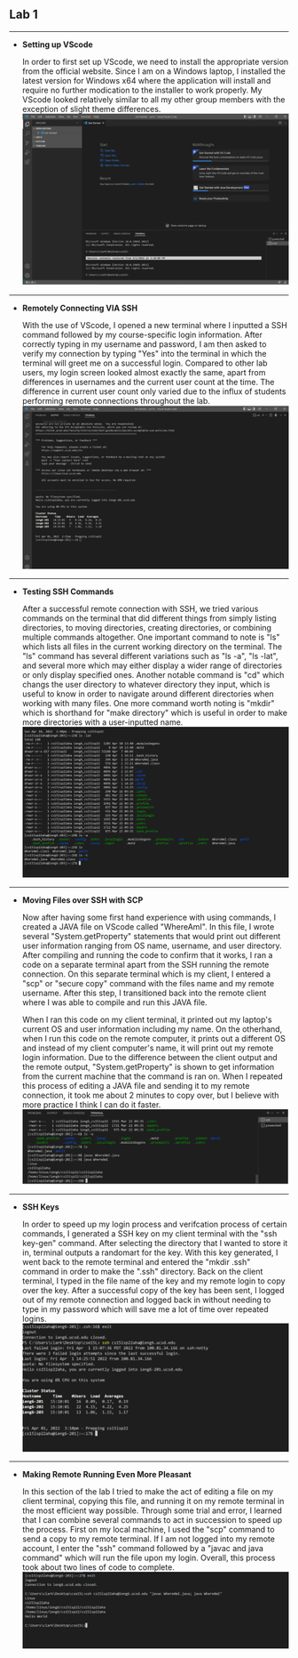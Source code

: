 ## Lab 1
---
 - **Setting up VScode**

    In order to first set up VScode, we need to install the appropriate version from the official website. Since I am on a Windows laptop, I installed the latest version for Windows x64 where the application will install and require no further modication to the installer to work properly. My VScode looked relatively similar to all my other group members with the exception of slight theme differences.
![VSCODE](vscode_screenshot.PNG)

---
- **Remotely Connecting VIA SSH**

    With the use of VScode, I opened a new terminal where I inputted a SSH command followed by my course-specific login information. After correctly typing in my username and password, I am then asked to verify my connection by typing "Yes" into the terminal in which the terminal will greet me on a successful login. Compared to other lab users, my login screen looked almost exactly the same, apart from differences in usernames and the current user count at the time. The difference in current user count only varied due to the influx of students performing remote connections throughout the lab.
![RemoteConnection](remote_connection.PNG)

---
- **Testing SSH Commands**

    After a successful remote connection with SSH, we tried various commands on the terminal that did different things from simply listing directories, to moving directories, creating directories, or combining multiple commands altogether. One important command to note is "ls" which lists all files in the current working directory on the terminal. The "ls" command has several different variations such as "ls -a", "ls -lat", and several more which may either display a wider range of directories or only display specified ones. Another notable command is "cd" which changs the user directory to whatever directory they input, which is useful to know in order to navigate around different directories when working with many files. One more command worth noting is "mkdir" which is shorthand for "make directory" which is useful in order to make more directories with a user-inputted name.
![CommandExamples](command_example.PNG)

---
- **Moving Files over SSH with SCP**

    Now after having some first hand experience with using commands, I created a JAVA file on VScode called "WhereAmI". In this file, I wrote several "System.getProperty" statements that would print out different user information ranging from OS name, username, and user directory. After compiling and running the code to confirm that it works, I ran a code on a separate terminal apart from the SSH running the remote connection. On this separate terminal which is my client, I entered a "scp" or "secure copy" command with the files name and my remote username. After this step, I transitioned back into the remote client where I was able to compile and run this JAVA file. 

    When I ran this code on my client terminal, it printed out my laptop's current OS and user information including my name. On the otherhand, when I run this code on the remote computer, it prints out a different OS and instead of my client computer's name, it will print out my remote login information. Due to the difference between the client output and the remote output, "System.getProperty" is shown to get information from the current machine that the command is ran on. When I repeated this process of editing a JAVA file and sending it to my remote connection, it took me about 2 minutes to copy over, but I believe with more practice I think I can do it faster.
![SCPSuccess](scp_terminal.PNG)

---
- **SSH Keys**

    In order to speed up my login process and verifcation process of certain commands, I generated a SSH key on my client terminal with the "ssh key-gen" command. After selecting the directory that I wanted to store it in, terminal outputs a randomart for the key. With this key generated, I went back to the remote terminal and entered the "mkdir .ssh" command in order to make the ".ssh" directory. Back on the client terminal, I typed in the file name of the key and my remote login to copy over the key. After a successful copy of the key has been sent, I logged out of my remote connection and logged back in without needing to type in my password which will save me a lot of time over repeated logins.
![KeyLogin](key_login.PNG)

---
- **Making Remote Running Even More Pleasant**

    In this section of the lab I tried to make the act of editing a file on my client terminal, copying this file, and running it on my remote terminal in the most efficient way possible. Through some trial and error, I learned that I can combine several commands to act in succession to speed up the process. First on my local machine, I used the "scp" command to send a copy to my remote terminal. If I am not logged into my remote account, I enter the "ssh" command followed by a "javac and java command" which will run the file upon my login. Overall, this process took about two lines of code to complete.
![OptimizedLogin](optimized_login.PNG)




